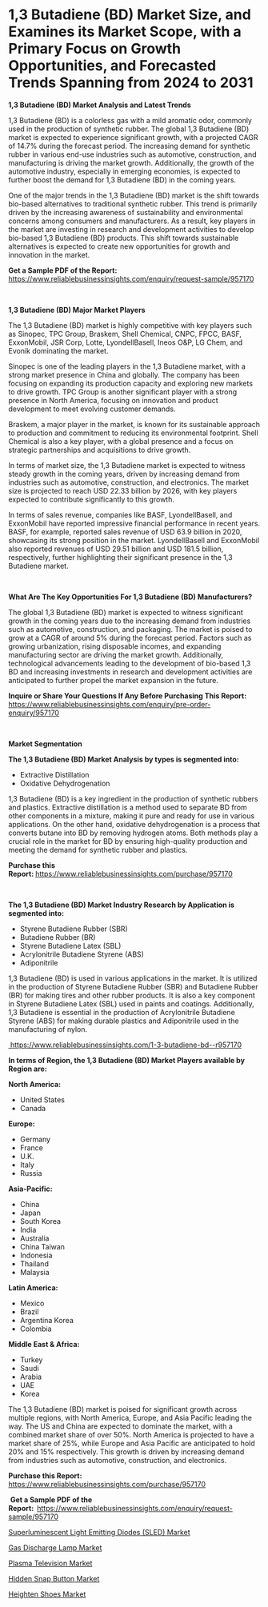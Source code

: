 <p><h1>1,3 Butadiene (BD) Market Size, and Examines its Market Scope, with a Primary Focus on Growth Opportunities, and Forecasted Trends Spanning from 2024 to 2031</h1></p><p><strong>1,3 Butadiene (BD) Market Analysis and Latest Trends</strong></p>
<p><p>1,3 Butadiene (BD) is a colorless gas with a mild aromatic odor, commonly used in the production of synthetic rubber. The global 1,3 Butadiene (BD) market is expected to experience significant growth, with a projected CAGR of 14.7% during the forecast period. The increasing demand for synthetic rubber in various end-use industries such as automotive, construction, and manufacturing is driving the market growth. Additionally, the growth of the automotive industry, especially in emerging economies, is expected to further boost the demand for 1,3 Butadiene (BD) in the coming years.</p><p>One of the major trends in the 1,3 Butadiene (BD) market is the shift towards bio-based alternatives to traditional synthetic rubber. This trend is primarily driven by the increasing awareness of sustainability and environmental concerns among consumers and manufacturers. As a result, key players in the market are investing in research and development activities to develop bio-based 1,3 Butadiene (BD) products. This shift towards sustainable alternatives is expected to create new opportunities for growth and innovation in the market.</p></p>
<p><strong>Get a Sample PDF of the Report:&nbsp;</strong> <a href="https://www.reliablebusinessinsights.com/enquiry/request-sample/957170">https://www.reliablebusinessinsights.com/enquiry/request-sample/957170</a></p>
<p>&nbsp;</p>
<p><strong>1,3 Butadiene (BD) Major Market Players</strong></p>
<p><p>The 1,3 Butadiene (BD) market is highly competitive with key players such as Sinopec, TPC Group, Braskem, Shell Chemical, CNPC, FPCC, BASF, ExxonMobil, JSR Corp, Lotte, LyondellBasell, Ineos O&P, LG Chem, and Evonik dominating the market.</p><p>Sinopec is one of the leading players in the 1,3 Butadiene market, with a strong market presence in China and globally. The company has been focusing on expanding its production capacity and exploring new markets to drive growth. TPC Group is another significant player with a strong presence in North America, focusing on innovation and product development to meet evolving customer demands.</p><p>Braskem, a major player in the market, is known for its sustainable approach to production and commitment to reducing its environmental footprint. Shell Chemical is also a key player, with a global presence and a focus on strategic partnerships and acquisitions to drive growth.</p><p>In terms of market size, the 1,3 Butadiene market is expected to witness steady growth in the coming years, driven by increasing demand from industries such as automotive, construction, and electronics. The market size is projected to reach USD 22.33 billion by 2026, with key players expected to contribute significantly to this growth.</p><p>In terms of sales revenue, companies like BASF, LyondellBasell, and ExxonMobil have reported impressive financial performance in recent years. BASF, for example, reported sales revenue of USD 63.9 billion in 2020, showcasing its strong position in the market. LyondellBasell and ExxonMobil also reported revenues of USD 29.51 billion and USD 181.5 billion, respectively, further highlighting their significant presence in the 1,3 Butadiene market.</p></p>
<p>&nbsp;</p>
<p><strong>What Are The Key Opportunities For 1,3 Butadiene (BD) Manufacturers?</strong></p>
<p><p>The global 1,3 Butadiene (BD) market is expected to witness significant growth in the coming years due to the increasing demand from industries such as automotive, construction, and packaging. The market is poised to grow at a CAGR of around 5% during the forecast period. Factors such as growing urbanization, rising disposable incomes, and expanding manufacturing sector are driving the market growth. Additionally, technological advancements leading to the development of bio-based 1,3 BD and increasing investments in research and development activities are anticipated to further propel the market expansion in the future.</p></p>
<p><strong>Inquire or Share Your Questions If Any Before Purchasing This Report:</strong> <a href="https://www.reliablebusinessinsights.com/enquiry/pre-order-enquiry/957170">https://www.reliablebusinessinsights.com/enquiry/pre-order-enquiry/957170</a></p>
<p>&nbsp;</p>
<p><strong>Market Segmentation</strong></p>
<p><strong>The 1,3 Butadiene (BD) Market Analysis by types is segmented into:</strong></p>
<p><ul><li>Extractive Distillation</li><li>Oxidative Dehydrogenation</li></ul></p>
<p><p>1,3 Butadiene (BD) is a key ingredient in the production of synthetic rubbers and plastics. Extractive distillation is a method used to separate BD from other components in a mixture, making it pure and ready for use in various applications. On the other hand, oxidative dehydrogenation is a process that converts butane into BD by removing hydrogen atoms. Both methods play a crucial role in the market for BD by ensuring high-quality production and meeting the demand for synthetic rubber and plastics.</p></p>
<p><strong>Purchase this Report:&nbsp;</strong><a href="https://www.reliablebusinessinsights.com/purchase/957170">https://www.reliablebusinessinsights.com/purchase/957170</a></p>
<p>&nbsp;</p>
<p><strong>The 1,3 Butadiene (BD) Market Industry Research by Application is segmented into:</strong></p>
<p><ul><li>Styrene Butadiene Rubber (SBR)</li><li>Butadiene Rubber (BR)</li><li>Styrene Butadiene Latex (SBL)</li><li>Acrylonitrile Butadiene Styrene (ABS)</li><li>Adiponitrile</li></ul></p>
<p><p>1,3 Butadiene (BD) is used in various applications in the market. It is utilized in the production of Styrene Butadiene Rubber (SBR) and Butadiene Rubber (BR) for making tires and other rubber products. It is also a key component in Styrene Butadiene Latex (SBL) used in paints and coatings. Additionally, 1,3 Butadiene is essential in the production of Acrylonitrile Butadiene Styrene (ABS) for making durable plastics and Adiponitrile used in the manufacturing of nylon.</p></p>
<p><a href="https://www.reliablebusinessinsights.com/1-3-butadiene-bd--r957170">&nbsp;https://www.reliablebusinessinsights.com/1-3-butadiene-bd--r957170</a></p>
<p><strong>In terms of Region, the 1,3 Butadiene (BD) Market Players available by Region are:</strong></p>
<p>
    <p> <strong> North America: </strong>
        <ul>
            <li>United States</li>
            <li>Canada</li>
        </ul>
        </p> 
    <p> <strong> Europe: </strong>
        <ul>
            <li>Germany</li>
            <li>France</li>
            <li>U.K.</li>
            <li>Italy</li>
            <li>Russia</li>
        </ul>
        </p> 
    <p> <strong> Asia-Pacific: </strong>
        <ul>
            <li>China</li>
            <li>Japan</li>
            <li>South Korea</li>
            <li>India</li>
            <li>Australia</li>
            <li>China Taiwan</li>
            <li>Indonesia</li>
            <li>Thailand</li>
            <li>Malaysia</li>
        </ul>
        </p> 
    <p> <strong> Latin America: </strong>
        <ul>
            <li>Mexico</li>
            <li>Brazil</li>
            <li>Argentina Korea</li>
            <li>Colombia</li>
        </ul>
        </p> 
    <p> <strong> Middle East & Africa: </strong>
        <ul>
            <li>Turkey</li>
            <li>Saudi</li>
            <li>Arabia</li>
            <li>UAE</li>
            <li>Korea</li>
        </ul>
    </p>
    </p>
<p><p>The 1,3 Butadiene (BD) market is poised for significant growth across multiple regions, with North America, Europe, and Asia Pacific leading the way. The US and China are expected to dominate the market, with a combined market share of over 50%. North America is projected to have a market share of 25%, while Europe and Asia Pacific are anticipated to hold 20% and 15% respectively. This growth is driven by increasing demand from industries such as automotive, construction, and electronics.</p></p>
<p><strong>Purchase this Report: </strong><a href="https://www.reliablebusinessinsights.com/purchase/957170">https://www.reliablebusinessinsights.com/purchase/957170</a></p>
<p>&nbsp;<strong>Get a Sample PDF of the Report:&nbsp;&nbsp;</strong><a href="https://www.reliablebusinessinsights.com/enquiry/request-sample/957170">https://www.reliablebusinessinsights.com/enquiry/request-sample/957170</a></p>
<p><strong></strong></p>
<p><p><a href="https://github.com/seamusocallaghan/Market-Research-Report-List-1/blob/main/superluminescent-light-emitting-diodes-sled-market.md">Superluminescent Light Emitting Diodes (SLED) Market</a></p><p><a href="https://medium.com/@raperang95/global-gas-discharge-lamp-market-size-is-expected-to-reach-at-a-cagr-of-4-9-e4e71d7255f9">Gas Discharge Lamp Market</a></p><p><a href="https://medium.com/@raperang95/plasma-television-market-size-share-analysis-growth-trends-forecast-2024-2031-02b9b6239843">Plasma Television Market</a></p><p><a href="https://medium.com/@raperang95/insights-into-the-hidden-snap-button-industry-market-financial-status-market-size-and-revenue-f88ede980549">Hidden Snap Button Market</a></p><p><a href="https://medium.com/@raperang95/global-heighten-shoes-market-size-is-expected-to-reach-at-a-cagr-of-14-6-e3435bc8e1e7">Heighten Shoes Market</a></p></p>